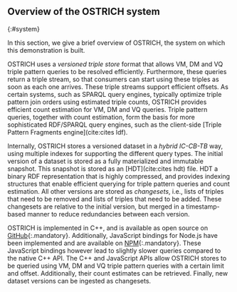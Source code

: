 ## Overview of the OSTRICH system
{:#system}

In this section, we give a brief overview of OSTRICH, the system on which this demonstration is built.

OSTRICH uses a _versioned triple store_ format
that allows VM, DM and VQ triple pattern queries to be resolved efficiently.
Furthermore, these queries return a triple stream, so that consumers can start using these triples as soon as each one arrives.
These triple streams support efficient offsets.
As certain systems, such as SPARQL query engines, typically optimize triple pattern join orders using estimated triple counts,
OSTRICH provides efficient count estimation for VM, DM and VQ queries.
Triple pattern queries, together with count estimation, form the basis for more sophisticated RDF/SPARQL query engines,
such as the client-side [Triple Pattern Fragments engine](cite:cites ldf).

Internally, OSTRICH stores a versioned dataset in a _hybrid IC-CB-TB_ way, using multiple indexes for supporting the different query types.
The initial version of a dataset is stored as a fully materialized and immutable snapshot.
This snapshot is stored as an [HDT](cite:cites hdt) file.
HDT a binary RDF representation that is highly compressed, and provides indexing structures
that enable efficient querying for triple pattern queries and count estimation.
All other versions are stored as _changesets_,
i.e., lists of triples that need to be removed and lists of triples that need to be added.
These changesets are relative to the initial version, but merged in a timestamp-based manner to reduce redundancies between each version.

OSTRICH is implemented in C++, and is available as open source on [GitHub](https://github.com/rdfostrich/ostrich){:.mandatory}.
Additionally, JavaScript bindings for Node.js have been implemented and are available on [NPM](https://www.npmjs.com/package/ostrich-bindings){:.mandatory}.
These JavaScript bindings however lead to slightly slower queries compared to the native C++ API.
The C++ and JavaScript APIs allow OSTRICH stores to be queried using VM, DM and VQ triple pattern queries with a certain limit and offset.
Additionally, their count estimates can be retrieved.
Finally, new dataset versions can be ingested as changesets.
